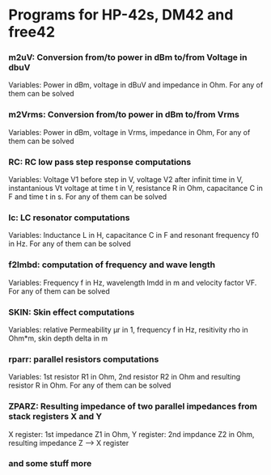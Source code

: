 # Programs for HP-42s, DM42 and free42

### m2uV: Conversion from/to power in dBm to/from Voltage in dbuV
  Variables: Power in dBm, voltage in dBuV and impedance in Ohm. For any of them can be solved
### m2Vrms: Conversion from/to power in dBm to/from Vrms
  Variables: Power in dBm, voltage in Vrms, impedance in Ohm, For any of them can be solved
### RC: RC low pass step response computations
  Variables: Voltage V1 before step in V, voltage V2 after infinit time in V, instantanious Vt voltage at time t in V, resistance R in Ohm, capacitance C in F and time t in s. For any of them can be solved
### lc: LC resonator computations
  Variables: Inductance L in H, capacitance C in F and resonant frequency f0 in Hz. For any of them can be solved
### f2lmbd: computation of frequency and wave length
  Variables: Frequency f in Hz, wavelength lmdd in m and velocity factor VF. For any of them can be solved
### SKIN: Skin effect computations
  Variables: relative Permeability µr in 1, frequency f in Hz, resitivity rho in Ohm*m, skin depth delta in m
### rparr: parallel resistors computations
  Variables: 1st resistor R1 in Ohm, 2nd resistor R2 in Ohm and resulting resistor R in Ohm. For any of them can be solved

### ZPARZ: Resulting impedance of two parallel impedances from stack registers X and Y
  X register: 1st impedance Z1 in Ohm, Y register: 2nd impdance Z2 in Ohm, resulting impedance Z  --> X register

### and some stuff more